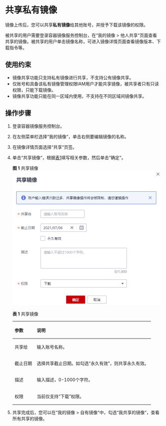 # 共享私有镜像<a name="swr_01_0026"></a>

镜像上传后，您可以共享**私有镜像**给其他账号，并授予下载该镜像的权限。

被共享的用户需要登录容器镜像服务控制台，在“我的镜像 \> 他人共享“页面查看共享的镜像。被共享的用户单击镜像名称，可进入镜像详情页面查看镜像版本、下载指令等。

## 使用约束<a name="section15251822105111"></a>

-   镜像共享功能只支持私有镜像进行共享，不支持公有镜像共享。
-   仅账号和具备该私有镜像管理权限IAM用户才能共享镜像，被共享者只有只读权限，只能下载镜像。
-   镜像共享功能只能在同一区域内使用，不支持在不同区域间镜像共享。

## 操作步骤<a name="section78076281236"></a>

1.  登录容器镜像服务控制台。
2.  在左侧菜单栏选择“我的镜像“，单击右侧要编辑镜像的名称。
3.  在镜像详情页面选择“共享“页签。
4.  单击“共享镜像“，根据[表1](#table156232449577)填写相关参数，然后单击“确定“。

    **图 1**  共享镜像<a name="fig152257225916"></a>  
    ![](figures/共享镜像.png "共享镜像")

    **表 1**  共享镜像

    <a name="table156232449577"></a>
    <table><thead align="left"><tr id="row362424415719"><th class="cellrowborder" valign="top" width="16%" id="mcps1.2.3.1.1"><p id="p5624164445718"><a name="p5624164445718"></a><a name="p5624164445718"></a>参数</p>
    </th>
    <th class="cellrowborder" valign="top" width="84%" id="mcps1.2.3.1.2"><p id="p86248445574"><a name="p86248445574"></a><a name="p86248445574"></a>说明</p>
    </th>
    </tr>
    </thead>
    <tbody><tr id="row126241344125712"><td class="cellrowborder" valign="top" width="16%" headers="mcps1.2.3.1.1 "><p id="p1462474475716"><a name="p1462474475716"></a><a name="p1462474475716"></a>共享给</p>
    </td>
    <td class="cellrowborder" valign="top" width="84%" headers="mcps1.2.3.1.2 "><p id="p126245448576"><a name="p126245448576"></a><a name="p126245448576"></a>输入账号名称。</p>
    </td>
    </tr>
    <tr id="row1462434455710"><td class="cellrowborder" valign="top" width="16%" headers="mcps1.2.3.1.1 "><p id="p1362474485717"><a name="p1362474485717"></a><a name="p1362474485717"></a>截止日期</p>
    </td>
    <td class="cellrowborder" valign="top" width="84%" headers="mcps1.2.3.1.2 "><p id="p987113416590"><a name="p987113416590"></a><a name="p987113416590"></a>选择共享截止日期。如勾选“永久有效”，则共享永久有效。</p>
    </td>
    </tr>
    <tr id="row1362494415711"><td class="cellrowborder" valign="top" width="16%" headers="mcps1.2.3.1.1 "><p id="p16251445579"><a name="p16251445579"></a><a name="p16251445579"></a>描述</p>
    </td>
    <td class="cellrowborder" valign="top" width="84%" headers="mcps1.2.3.1.2 "><p id="p1068015591009"><a name="p1068015591009"></a><a name="p1068015591009"></a>输入描述，0-1000个字符。</p>
    </td>
    </tr>
    <tr id="row2034315951713"><td class="cellrowborder" valign="top" width="16%" headers="mcps1.2.3.1.1 "><p id="p880219183417"><a name="p880219183417"></a><a name="p880219183417"></a>权限</p>
    </td>
    <td class="cellrowborder" valign="top" width="84%" headers="mcps1.2.3.1.2 "><p id="p20221155710"><a name="p20221155710"></a><a name="p20221155710"></a>当前仅支持“下载”权限。</p>
    </td>
    </tr>
    </tbody>
    </table>

5.  共享完成后，您可以在“我的镜像 \> 自有镜像“中，勾选“我共享的镜像“，查看所有共享的镜像。

